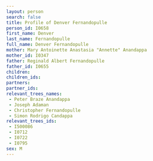```yaml
---
layout: person
search: false
title: Profile of Denver Fernandopulle
person_id: I0658
first_name: Denver
last_name: Fernandopulle
full_name: Denver Fernandopulle
mother: Mary Antoinette Anastasia "Annette" Anandappa
mother_id: I0347
father: Reginald Albert Fernandopulle
father_id: I0655
children:
children_ids:
partners:
partner_ids:
relevant_trees_names:
 - Peter Braze Anandappa
 - Joseph Adaman
 - Christopher Fernandopulle
 - Simon Rodrigo Candappa
relevant_trees_ids:
 - I500086
 - I0712
 - I0722
 - I0795
sex: M
---
```


